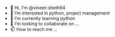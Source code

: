 - 👋 Hi, I’m @vineet-sheth94
- 👀 I’m interested in python, project management
- 🌱 I’m currently learning python
- 💞️ I’m looking to collaborate on ...
- 📫 How to reach me ...

<!---
vineet-sheth94/vineet-sheth94 is a ✨ special ✨ repository because its `README.md` (this file) appears on your GitHub profile.
You can click the Preview link to take a look at your changes.
--->
